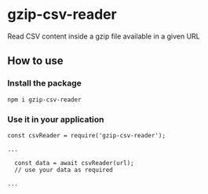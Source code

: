 # gzip-csv-reader
Read CSV content inside a gzip file available in a given URL

## How to use

### Install the package

```
npm i gzip-csv-reader
```

### Use it in your application

```
const csvReader = require('gzip-csv-reader');

...

  const data = await csvReader(url);
  // use your data as required

...  
```